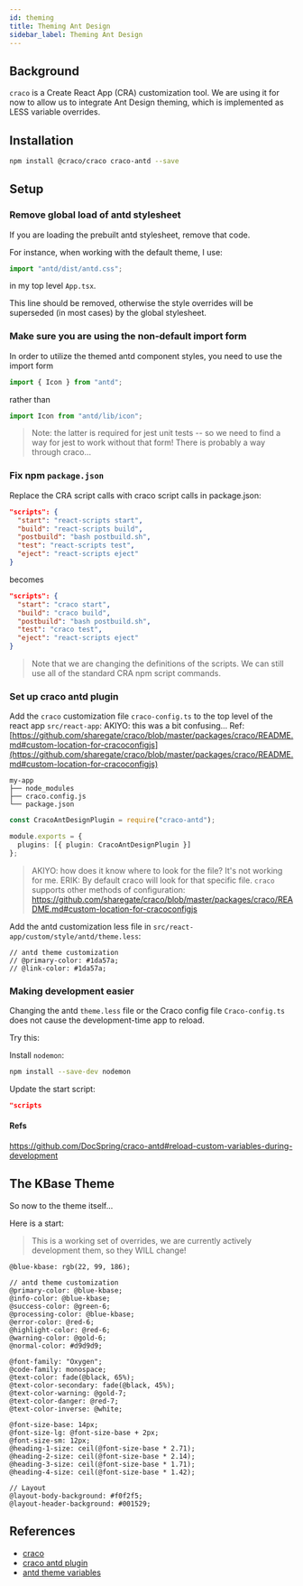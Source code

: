 ```yaml
---
id: theming
title: Theming Ant Design
sidebar_label: Theming Ant Design
---
```


## Background

`craco` is a Create React App (CRA) customization tool. We are using it for now to allow us to integrate Ant Design theming, which is implemented as LESS variable overrides.

## Installation

```bash
npm install @craco/craco craco-antd --save
```

## Setup

### Remove global load of antd stylesheet

If you are loading the prebuilt antd stylesheet, remove that code.

For instance, when working with the default theme, I use:

```typescript
import "antd/dist/antd.css";
```

in my top level `App.tsx`.

This line should be removed, otherwise the style overrides will be superseded (in most cases) by the global stylesheet.

### Make sure you are using the non-default import form

In order to utilize the themed antd component styles, you need to use the import form

```typescript
import { Icon } from "antd";
```

rather than

```typescript
import Icon from "antd/lib/icon";
```

> Note: the latter is required for jest unit tests -- so we need to find a way for jest to work without that form! There is probably a way through craco...

### Fix npm `package.json`

Replace the CRA script calls with craco script calls in package.json:

```json
"scripts": {
  "start": "react-scripts start",
  "build": "react-scripts build",
  "postbuild": "bash postbuild.sh",
  "test": "react-scripts test",
  "eject": "react-scripts eject"
}
```

becomes

```json
"scripts": {
  "start": "craco start",
  "build": "craco build",
  "postbuild": "bash postbuild.sh",
  "test": "craco test",
  "eject": "react-scripts eject"
}
```

> Note that we are changing the definitions of the scripts. We can still use all of the standard CRA npm script commands.

### Set up craco antd plugin

Add the `craco` customization file `craco-config.ts` to the top level of the react app `src/react-app`:
AKIYO: this was a bit confusing...
Ref: [https://github.com/sharegate/craco/blob/master/packages/craco/README.md#custom-location-for-cracoconfigjs](https://github.com/sharegate/craco/blob/master/packages/craco/README.md#custom-location-for-cracoconfigjs)

```
my-app
├── node_modules
├── craco.config.js
└── package.json
```

<!--DOCUSAURUS_CODE_TABS-->
<!--Typescript -->

```typescript
const CracoAntDesignPlugin = require("craco-antd");

module.exports = {
  plugins: [{ plugin: CracoAntDesignPlugin }]
};
```

<!--END_DOCUSAURUS_CODE_TABS-->

> AKIYO: how does it know where to look for the file? It's not working for me.
> ERIK: By default craco will look for that specific file. `craco` supports other methods of configuration: https://github.com/sharegate/craco/blob/master/packages/craco/README.md#custom-location-for-cracoconfigjs

Add the antd customization less file in `src/react-app/custom/style/antd/theme.less`:

```less
// antd theme customization
// @primary-color: #1da57a;
// @link-color: #1da57a;
```

### Making development easier

Changing the antd `theme.less` file or the Craco config file `Craco-config.ts` does not cause the development-time app to reload.

Try this:

Install `nodemon`:

```bash
npm install --save-dev nodemon
```

Update the start script:

```json
"scripts
```

#### Refs

https://github.com/DocSpring/craco-antd#reload-custom-variables-during-development

## The KBase Theme

So now to the theme itself...

Here is a start:

> This is a working set of overrides, we are currently actively development them, so they WILL change!

```less
@blue-kbase: rgb(22, 99, 186);

// antd theme customization
@primary-color: @blue-kbase;
@info-color: @blue-kbase;
@success-color: @green-6;
@processing-color: @blue-kbase;
@error-color: @red-6;
@highlight-color: @red-6;
@warning-color: @gold-6;
@normal-color: #d9d9d9;

@font-family: "Oxygen";
@code-family: monospace;
@text-color: fade(@black, 65%);
@text-color-secondary: fade(@black, 45%);
@text-color-warning: @gold-7;
@text-color-danger: @red-7;
@text-color-inverse: @white;

@font-size-base: 14px;
@font-size-lg: @font-size-base + 2px;
@font-size-sm: 12px;
@heading-1-size: ceil(@font-size-base * 2.71);
@heading-2-size: ceil(@font-size-base * 2.14);
@heading-3-size: ceil(@font-size-base * 1.71);
@heading-4-size: ceil(@font-size-base * 1.42);

// Layout
@layout-body-background: #f0f2f5;
@layout-header-background: #001529;
```

## References

- [craco](https://github.com/sharegate/craco)
- [craco antd plugin](https://github.com/FormAPI/craco-antd)
- [antd theme variables](https://github.com/ant-design/ant-design/blob/master/components/style/themes/default.less)
